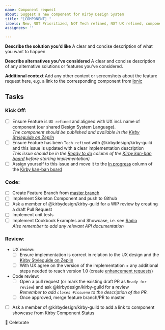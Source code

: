 ```yaml
---
name: Component request
about: Suggest a new component for Kirby Design System
title: "[COMPONENT] "
labels: New, NOT Prioritized, NOT Tech refined, NOT UX refined, component
assignees: ''

---
```


<!--**Mandatory steps to ensure alignment between stakeholders and the progression of Kirby**-->

<!--In order to ensure steady progress and quality of Kirby, please follow our outlined process. By default three labels are added to new component issues and enhancements. To help Kirby please follow these steps, and remove the labels from the issue when done.-->

<!--*NOT Prioritized*-->
<!--Describe any deadlines for the issue - eg. X needs this done by Y date, to be used in Z sprint. Suggest a milestone for the issue. The `Not Prioritized` label will be removed by the Kirby team. -->

<!--*NOT UX Refined*-->
<!--Make sure the new Component, has a name, can be found in Zeplin, and is used in minimum one reviewed screen. Remove the `NOT UX Refined` label and add links to Zeplin.-->

<!--*NOT Tech Refined*
<!--Sketch a solution in technical terms, that is how will the component be build - eg. build it from scratch or build using X Ionic component. Call for a brief meeting or spend enough time with someone from @kirbydesign/kirby-guild to get a "go ahead". Remove the `NOT Tech Refined` label.-->

**Describe the solution you'd like**
A clear and concise description of what you want to happen.

**Describe alternatives you've considered**
A clear and concise description of any alternative solutions or features you've considered.

**Additional context**
Add any other context or screenshots about the feature request here, e.g. a link to the corresponding component from [Ionic](https://ionicframework.com/docs/components/)

## Tasks

### Kick Off:

- [ ] Ensure Feature is `UX refined` and aligned with UX incl. name of component (our shared Design System Language).  
_The component should be published and available in the [Kirby Styleguide on Zeplin](https://zpl.io/258pXGj)_
- [ ] Ensure Feature has been `Tech refined` with @kirbydesign/kirby-guild and this issue is updated with a clear implementation description  
_This issue should be in the [Ready to do](https://github.com/kirbydesign/designsystem/projects/1#column-4590936) column of the [Kirby kan-ban board](https://github.com/kirbydesign/designsystem/projects/1) before starting implementation)_
- [ ] Assign yourself to this issue and move it to the [In progress](https://github.com/kirbydesign/designsystem/projects/1#column-4590937) column of the [Kirby kan-ban board](https://github.com/kirbydesign/designsystem/projects/1)

### Code:

- [ ] Create Feature Branch from [master branch](https://github.com/kirbydesign/designsystem/tree/master)
- [ ] Implement Skeleton Component and push to Github
- [ ] Ask a member of @kirbydesign/kirby-guild for a WIP review by creating a draft Pull Request
- [ ] Implement unit tests
- [ ] Implement Cookbook Examples and Showcase, i.e. see [Radio](https://cookbook.kirby.design/home/showcase/radio)  
_Also remember to add any relevant API documentation_

### Review:

- UX review:
  - [ ] Ensure implementation is correct in relation to the UX design and the [Kirby Styleguide on Zeplin](https://zpl.io/258pXGj)
  - [ ] With UX agree on the version of the implementation + any additional steps needed to reach version 1.0 (create [enhancement requests](https://github.com/kirbydesign/designsystem/issues/new/choose))
- Code review:
  - [ ] Open a pull request (or mark the existing draft PR as `Ready for review`) and ask @kirbydesign/kirby-guild for a review  
_Remember to add `closes #issueno` to the description of the PR._
  - [ ] Once approved, merge feature branch/PR to master
- [ ] Ask a member of @kirbydesign/kirby-guild to add a link to component showcase from Kirby Component Status

:tada: Celebrate
